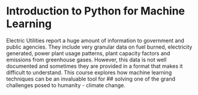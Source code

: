 # Introduction to Python for Machine Learning
Electric Utilities report a huge amount of information to government and public agencies. They include very granular data on fuel burned, electricity generated, power plant usage patterns, plant capacity factors and emissions from greenhouse gases. However, this data is not well documented and sometimes they are provided in a format that makes it difficult to understand.
This course  explores how  machine learning techniques can be an invaluable tool for ## solving one of the grand challenges posed to humanity - climate change.
